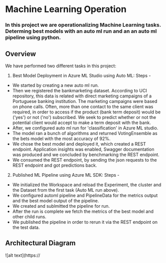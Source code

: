 # Machine Learning Operation

### In this project we are operationalizing Machine Learning tasks. Determing best models with an auto ml run and an an auto ml pipeline using python.

## Overview

We have performed two different tasks in this project:
1. Best Model Deployment in Azure ML Studio using Auto ML:
  Steps -
  - We started by creating a new auto ml run.
  - Then we registered the bankmarketing dataset. According to UCI repository, this data is related with direct marketing campaigns of a Portuguese banking   institution. The marketing campaigns were based on phone calls. Often, more than one contact to the same client was required, in order to access if the product (bank term deposit) would be ('yes') or not ('no') subscribed. We seek to predict whether or not the potential client would accept to make a term deposit with the bank.
  - After, we configured auto ml run for 'classification' in Azure ML studio.
  - The model ran a bunch of algorithms and returned VotingEnsemble as the bets model with the most accuracy of 92%.
  - We chose the best model and deployed it, which created a REST endpoint. Application insights was enabled, Swagger documentation was produced and we concluded by benchmarking the REST endpoint.
  - We consumed the REST endpoint, by sending the json requests to the REST endpoint and got predictions back.
  
2. Published ML Pipeline using Azure ML SDK:
  Steps -
  - We initialized the Workspace and reload the Experiment, the cluster and the Dataset from the first task (Auto ML run above).
  - We configured automl pipeline and PipelineData for the metrics output and the best model output of the pipeline.
  - We created and sublmitted the pipeline for run.
  - After the run is complete we fetch the metrics of the best model and other child runs.
  - We published the pipeline in order to rerun it via the REST endpoint on the test data.
 
 ## Architectural Diagram
 
 ![alt text](https://
 

